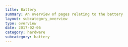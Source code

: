 ```yaml
---
title: Battery
summary: An overview of pages relating to the battery
layout: subcategory_overview
type: overview
date: 2017-02-06
category: hardware
subcategory: battery
---
```


